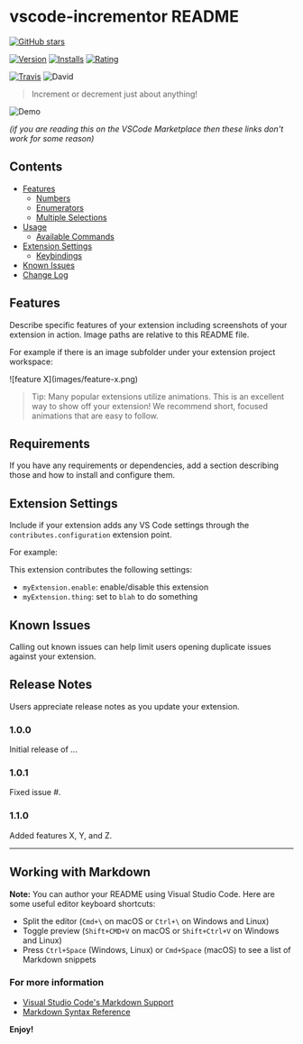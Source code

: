 # vscode-incrementor README

[![GitHub stars](https://img.shields.io/github/stars/nmsmith22389/vscode-incrementor.svg?style=social&label=Star)](https://github.com/nmsmith22389/vscode-incrementor)

[![Version](https://vsmarketplacebadge.apphb.com/version-short/nmsmith89.incrementor.svg)](https://marketplace.visualstudio.com/items?itemName=nmsmith89.incrementor)
[![Installs](https://vsmarketplacebadge.apphb.com/installs-short/nmsmith89.incrementor.svg)](https://marketplace.visualstudio.com/items?itemName=nmsmith89.incrementor)
[![Rating](https://vsmarketplacebadge.apphb.com/rating-short/nmsmith89.incrementor.svg)](https://marketplace.visualstudio.com/items?itemName=nmsmith89.incrementor)

[![Travis](https://img.shields.io/travis/nmsmith22389/vscode-incrementor/master.svg)](https://travis-ci.org/nmsmith22389/vscode-incrementor)
![David](https://img.shields.io/david/nmsmith22389/vscode-incrementor.svg)

> Increment or decrement just about anything!

![Demo](images/demo-main.gif)

*(if you are reading this on the VSCode Marketplace then these links don't work for some reason)*
## Contents
* [Features](#features)
  * [Numbers](#numbers)
  * [Enumerators](#enumerators)
  * [Multiple Selections](#multiple-selections)
* [Usage](#usage)
  * [Available Commands](#available-commands)
* [Extension Settings](#extension-settings)
  * [Keybindings](#keybindings)
* [Known Issues](#known-issues)
* [Change Log](#change-log)


## Features

Describe specific features of your extension including screenshots of your extension in action. Image paths are relative to this README file.

For example if there is an image subfolder under your extension project workspace:

\!\[feature X\]\(images/feature-x.png\)

> Tip: Many popular extensions utilize animations. This is an excellent way to show off your extension! We recommend short, focused animations that are easy to follow.

## Requirements

If you have any requirements or dependencies, add a section describing those and how to install and configure them.

## Extension Settings

Include if your extension adds any VS Code settings through the `contributes.configuration` extension point.

For example:

This extension contributes the following settings:

* `myExtension.enable`: enable/disable this extension
* `myExtension.thing`: set to `blah` to do something

## Known Issues

Calling out known issues can help limit users opening duplicate issues against your extension.

## Release Notes

Users appreciate release notes as you update your extension.

### 1.0.0

Initial release of ...

### 1.0.1

Fixed issue #.

### 1.1.0

Added features X, Y, and Z.

-----------------------------------------------------------------------------------------------------------

## Working with Markdown

**Note:** You can author your README using Visual Studio Code.  Here are some useful editor keyboard shortcuts:

* Split the editor (`Cmd+\` on macOS or `Ctrl+\` on Windows and Linux)
* Toggle preview (`Shift+CMD+V` on macOS or `Shift+Ctrl+V` on Windows and Linux)
* Press `Ctrl+Space` (Windows, Linux) or `Cmd+Space` (macOS) to see a list of Markdown snippets

### For more information

* [Visual Studio Code's Markdown Support](http://code.visualstudio.com/docs/languages/markdown)
* [Markdown Syntax Reference](https://help.github.com/articles/markdown-basics/)

**Enjoy!**
